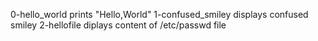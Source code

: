 0-hello_world prints "Hello,World"
1-confused_smiley displays confused smiley
2-hellofile diplays content of /etc/passwd file
